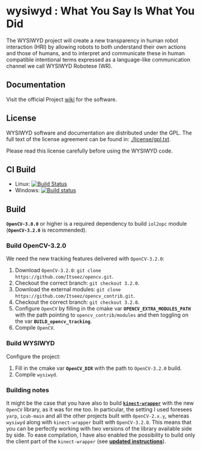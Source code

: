 wysiwyd : What You Say Is What You Did
=======

The WYSIWYD project will create a new transparency in human robot interaction (HRI) by allowing robots to both understand their own actions and those of humans, and to interpret and communicate these in human compatible intentional terms expressed as a language-like communication channel we call WYSIWYD Robotese (WR).

## Documentation
Visit the official Project [wiki](http://wiki.icub.org/wysiwyd/dox/html/index.html) for the software.

## License
WYSIWYD software and documentation are distributed under the GPL.
The full text of the license agreement can be found in: [./license/gpl.txt](https://github.com/robotology/wysiwyd/blob/master/license/gpl.txt).

Please read this license carefully before using the WYSIWYD code.

## CI Build
- Linux: [![Build Status](https://travis-ci.org/robotology/wysiwyd.png?branch=master)](https://travis-ci.org/robotology/wysiwyd)
- Windows: [![Build status](https://ci.appveyor.com/api/projects/status/4rckcp8suov8pcv1)](https://ci.appveyor.com/project/pattacini/wysiwyd)

## Build

**`OpenCV-3.0.0`** or higher is a required dependency to build `iol2opc` module (**`OpenCV-3.2.0`** is recommended).

### Build OpenCV-3.2.0

We need the new tracking features delivered with `OpenCV-3.2.0`:

1. Download `OpenCV-3.2.0`: `git clone https://github.com/Itseez/opencv.git`.
2. Checkout the correct branch: `git checkout 3.2.0`.
3. Download the external modules: `git clone https://github.com/Itseez/opencv_contrib.git`.
4. Checkout the correct branch: `git checkout 3.2.0`.
5. Configure `OpenCV` by filling in the cmake var **`OPENCV_EXTRA_MODULES_PATH`** with the path pointing to `opencv_contrib/modules` and then toggling on the var **`BUILD_opencv_tracking`**.
6. Compile `OpenCV`.

### Build WYSIWYD

Configure the project:

1. Fill in the cmake var **`OpenCV_DIR`** with the path to `OpenCV-3.2.0` build.
2. Compile `wysiwyd`.

### Building notes

It might be the case that you have also to build [**`kinect-wrapper`**](https://github.com/robotology/kinect-wrapper) with the new `OpenCV` library, as it was for me too. In particular, the setting I used foresees `yarp`, `icub-main` and all the other projects built with `OpenCV-2.x.y`, whereas `wysiwyd` along with `kinect-wrapper` built with `OpenCV-3.2.0`. This means that you can be perfectly working with two versions of the library available side by side. To ease compilation, I have also enabled the possibility to build only the client part of the `kinect-wrapper` (see [**updated instructions**](https://github.com/robotology/kinect-wrapper#cmaking-the-project)).
